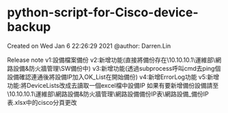 # python-script-for-Cisco-device-backup
Created on Wed Jan  6 22:26:29 2021
@author: Darren.Lin

Release note
v1:設備檔案備份
v2:新增功能(直接將備份存在\\10.10.10.1\運維部\網路設備&防火牆管理\SW備份中)
v3:新增功能(透過subprocess呼叫cmd去ping個設備確認連通後將設備IP加入OK_List在開始備份)
v4:新增ErrorLog功能
v5:新增功能:將DeviceLists改成去讀取一個excel檔中設備IP
如果有要新增備份設備請至\\10.10.10.1\運維部\網路設備&防火牆管理\網路設備備份IP表\網路設備_備份IP表.xlsx中的cisco分頁更改
